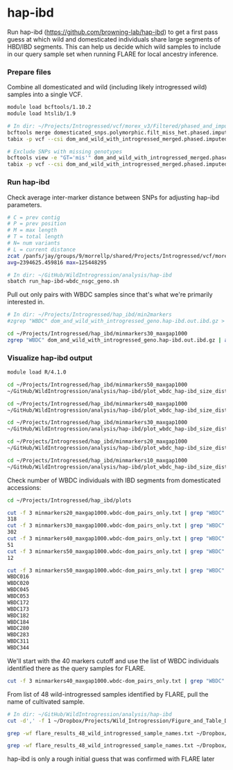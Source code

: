 # hap-ibd

Run hap-ibd (https://github.com/browning-lab/hap-ibd) to get a first pass guess at which wild and domesticated individuals share large segments of HBD/IBD segments. This can help us decide which wild samples to include in our query sample set when running FLARE for local ancestry inference.

### Prepare files

Combine all domesticated and wild (including likely introgressed wild) samples into a single VCF.

```bash
module load bcftools/1.10.2
module load htslib/1.9

# In dir: ~/Projects/Introgressed/vcf/morex_v3/Filtered/phased_and_imputed
bcftools merge domesticated_snps.polymorphic.filt_miss_het.phased.imputed.vcf.gz wbdc_bopa_snps.polymorphic.filt_miss_het.phased.imputed.vcf.gz -O z -o dom_and_wild_with_introgressed_merged.phased.imputed.vcf.gz
tabix -p vcf --csi dom_and_wild_with_introgressed_merged.phased.imputed.vcf.gz

# Exclude SNPs with missing genotypes
bcftools view -e "GT='mis'" dom_and_wild_with_introgressed_merged.phased.imputed.vcf.gz -O z -o dom_and_wild_with_introgressed_merged.phased.imputed.no_missing.vcf.gz
tabix -p vcf --csi dom_and_wild_with_introgressed_merged.phased.imputed.no_missing.vcf.gz
```

### Run hap-ibd

Check average inter-marker distance between SNPs for adjusting hap-ibd parameters.

```bash
# C = prev contig
# P = prev position
# M = max length
# T = total length
# N= num variants
# L = current distance
zcat /panfs/jay/groups/9/morrellp/shared/Projects/Introgressed/vcf/morex_v3/Filtered/phased_and_imputed/dom_and_wild_with_introgressed_merged.phased.imputed.no_missing.vcf.gz | awk 'BEGIN{C="";P=-1;M=0;T=0.0;N=0;} /^#/{next} {if(C==$1) {L=int($2)-P;T+=L;N++;M=(M>L?M:L);}C=$1;P=int($2);}END{if(N>0) printf("avg=%f max=%d\n",T/N,M);}'
avg=2394625.459816 max=125448295
```

```bash
# In dir: ~/GitHub/WildIntrogression/analysis/hap-ibd
sbatch run_hap-ibd-wbdc_nsgc_geno.sh
```

Pull out only pairs with WBDC samples since that's what we're primarily interested in.

```bash
# In dir: ~/Projects/Introgressed/hap_ibd/min2markers
#zgrep "WBDC" dom_and_wild_with_introgressed_geno.hap-ibd.out.ibd.gz > wild_dom_pairs_only.hap-ibd.out.ibd

cd ~/Projects/Introgressed/hap_ibd/minmarkers30_maxgap1000
zgrep "WBDC" dom_and_wild_with_introgressed_geno.hap-ibd.out.ibd.gz | awk '($1~/^WBDC/ && $2!~/^WBDC/) || ($1!~/^WBDC/ && $2~/^WBDC/) { print $0}'
```

### Visualize hap-ibd output

```bash
module load R/4.1.0

cd ~/Projects/Introgressed/hap_ibd/minmarkers50_maxgap1000
~/GitHub/WildIntrogression/analysis/hap-ibd/plot_wbdc_hap-ibd_size_dist.R dom_and_wild_with_introgressed_geno.hap-ibd.out.ibd.gz ~/Projects/Introgressed/hap_ibd/plots minmarkers50_maxgap1000

cd ~/Projects/Introgressed/hap_ibd/minmarkers40_maxgap1000
~/GitHub/WildIntrogression/analysis/hap-ibd/plot_wbdc_hap-ibd_size_dist.R dom_and_wild_with_introgressed_geno.hap-ibd.out.ibd.gz ~/Projects/Introgressed/hap_ibd/plots minmarkers40_maxgap1000

cd ~/Projects/Introgressed/hap_ibd/minmarkers30_maxgap1000
~/GitHub/WildIntrogression/analysis/hap-ibd/plot_wbdc_hap-ibd_size_dist.R dom_and_wild_with_introgressed_geno.hap-ibd.out.ibd.gz ~/Projects/Introgressed/hap_ibd/plots minmarkers30_maxgap1000

cd ~/Projects/Introgressed/hap_ibd/minmarkers20_maxgap1000
~/GitHub/WildIntrogression/analysis/hap-ibd/plot_wbdc_hap-ibd_size_dist.R dom_and_wild_with_introgressed_geno.hap-ibd.out.ibd.gz ~/Projects/Introgressed/hap_ibd/plots minmarkers20_maxgap1000

cd ~/Projects/Introgressed/hap_ibd/minmarkers10_maxgap1000
~/GitHub/WildIntrogression/analysis/hap-ibd/plot_wbdc_hap-ibd_size_dist.R dom_and_wild_with_introgressed_geno.hap-ibd.out.ibd.gz ~/Projects/Introgressed/hap_ibd/plots minmarkers10_maxgap1000
```

Check number of WBDC individuals with IBD segments from domesticated accessions:

```bash
cd ~/Projects/Introgressed/hap_ibd/plots

cut -f 3 minmarkers20_maxgap1000.wbdc-dom_pairs_only.txt | grep "WBDC" | uniq | sort -uV | wc -l
318
cut -f 3 minmarkers30_maxgap1000.wbdc-dom_pairs_only.txt | grep "WBDC" | uniq | sort -uV | wc -l
302
cut -f 3 minmarkers40_maxgap1000.wbdc-dom_pairs_only.txt | grep "WBDC" | uniq | sort -uV | wc -l
51
cut -f 3 minmarkers50_maxgap1000.wbdc-dom_pairs_only.txt | grep "WBDC" | uniq | sort -uV | wc -l
12

cut -f 3 minmarkers50_maxgap1000.wbdc-dom_pairs_only.txt | grep "WBDC" | uniq | sort -uV
WBDC016
WBDC020
WBDC045
WBDC053
WBDC172
WBDC173
WBDC182
WBDC184
WBDC280
WBDC283
WBDC311
WBDC344
```

We'll start with the 40 markers cutoff and use the list of WBDC individuals identified there as the query samples for FLARE.

```bash
cut -f 3 minmarkers40_maxgap1000.wbdc-dom_pairs_only.txt | grep "WBDC" | uniq | sort -uV > potentially_introgressed_wbdc_list.minmarkers40_maxgap1000.txt
```

From list of 48 wild-introgressed samples identified by FLARE, pull the name of cultivated sample.

```bash
# In dir: ~/GitHub/WildIntrogression/analysis/hap-ibd
cut -d',' -f 1 ~/Dropbox/Projects/Wild_Introgression/Figure_and_Table_Drafts/Figures_and_Tables_v3/Tables_and_Files_v3/Table\ S3\ -\ wild_introgressed_per_sample_counts_prop-all.csv | tail -n+2 | sort -V > flare_results_48_wild_introgressed_sample_names.txt

grep -wf flare_results_48_wild_introgressed_sample_names.txt ~/Dropbox/Projects/Wild_Introgression/Analyses/hap_ibd/plots/minmarkers40_maxgap1000.wbdc-dom_pairs_only.txt | cut -f 1,3 | sort -k2,2 | uniq

grep -wf flare_results_48_wild_introgressed_sample_names.txt ~/Dropbox/Projects/Wild_Introgression/Analyses/hap_ibd/plots/minmarkers40_maxgap1000.wbdc-dom_pairs_only.txt | cut -f 1,3 | sort -k2,2 | uniq > ~/Dropbox/Projects/Wild_Introgression/Analyses/hap_ibd/plots/flare_results_48_wild-introgressed_x_hap-ibd_minmarkers40_maxgap1000.wbdc-dom_pairs_only.txt
```

hap-ibd is only a rough initial guess that was confirmed with FLARE later

